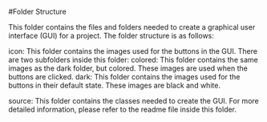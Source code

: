 #Folder Structure

This folder contains the files and folders needed to create a graphical user interface (GUI) for a project.
The folder structure is as follows:

  icon: This folder contains the images used for the buttons in the GUI. There are two subfolders inside this folder:
    colored: This folder contains the same images as the dark folder, but colored. These images are used when the buttons are clicked.
    dark: This folder contains the images used for the buttons in their default state. These images are black and white.

  source: This folder contains the classes needed to create the GUI. For more detailed information, please refer to the readme file inside this folder.

